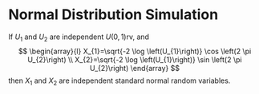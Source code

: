 # Normal Distribution Simulation
If $U_{1}$ and $U_{2}$ are independent $U(0,1) \mathrm{rv}$, and
$$
\begin{array}{l}
X_{1}=\sqrt{-2 \log \left(U_{1}\right)} \cos \left(2 \pi U_{2}\right) \\
X_{2}=\sqrt{-2 \log \left(U_{1}\right)} \sin \left(2 \pi U_{2}\right)
\end{array}
$$
then $X_{1}$ and $X_{2}$ are independent standard normal random variables.